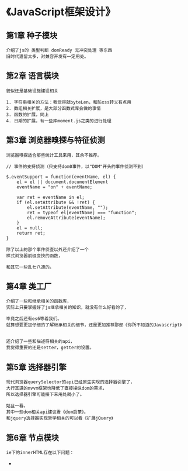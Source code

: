 # 《JavaScript框架设计》

## 第1章 种子模块

```
介绍了js的 类型判断 domReady 无冲突处理 等东西
旧时代遗留太多，对兼容开发有一定用处。
```

## 第2章 语言模块

```
貌似还是基础设施建设相关

1. 字符串相关的方法：我觉得就byteLen，和防xss转义有点用
2. 数组相关扩展，是大部分函数式库会做的事情
3. 函数的扩展，同上
4. 日期的扩展，有一些库moment.js之类的进行处理
```

## 第3章 浏览器嗅探与特征侦测

```
浏览器嗅探适合那些统计工具来用，其余不推荐。
```
```
// 事件的支持侦测（只支持dom0事件，以"DOM"开头的事件侦测不到）

$.eventSupport = function(eventName, el) {
    el = el || document.documentElement
    eventName = "on" + eventName;

    var ret = eventName in el;
    if (el.setAttribute && !ret) {
        el.setAttribute(eventName, "");
        ret = typeof el[eventName] === "function";
        el.removeAttribute(eventName);
    }
    el = null;
    return ret;
}
```

```
除了以上的那个事件侦查以外还介绍了一个
样式浏览器前缀变换的函数，

和其它一些乱七八遭的。
```

## 第4章 类工厂
```
介绍了一些和继承相关的函数库，
实际上只要掌握好了js继承相关的知识，就没有什么好看的了，

毕竟之后还有es6等着我们。
就算想要更加仔细的了解继承相关的细节，还是更加推荐那部《你所不知道的Javascript》


还介绍了一些和描述符相关的api，
我觉得重要的还是setter，getter的设置。
```


## 第5章 选择器引擎
```
现代浏览器querySelector的api已经原生实现的选择器引擎了，
大行其道的mvvm框架也降低了直接操纵dom的需求，
所以选择器引擎可能接下来用处就小了。

姑且一看。
其中一些dom相关api建议看《dom启蒙》。
和jquery选择器实现哲学相关的可以看《扩展jQuery》
```

## 第6章 节点模块

```
ie下的innerHTML存在以下问题：
```
* 